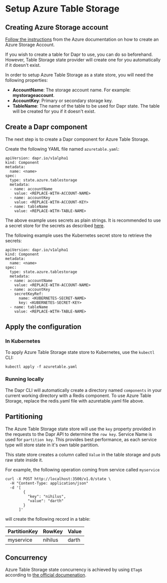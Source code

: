 # Setup Azure Table Storage 

## Creating Azure Storage account

[Follow the instructions](https://docs.microsoft.com/en-us/azure/storage/common/storage-account-create?tabs=azure-portal) from the Azure documentation on how to create an Azure Storage Account. 

If you wish to create a table for Dapr to use, you can do so beforehand. However, Table Storage state provider will create one for you automatically if it doesn't exist.

In order to setup Azure Table Storage as a state store, you will need the following properties:

* **AccountName**: The storage account name. For example: **mystorageaccount**. 
* **AccountKey**: Primary or secondary storage key.
* **TableName**: The name of the table to be used for Dapr state. The table will be created for you if it doesn't exist.

## Create a Dapr component

The next step is to create a Dapr component for Azure Table Storage.

Create the following YAML file named `azuretable.yaml`:

```
apiVersion: dapr.io/v1alpha1
kind: Component
metadata:
  name: <name>
spec:
  type: state.azure.tablestorage
  metadata:
  - name: accountName
    value: <REPLACE-WITH-ACCOUNT-NAME>
  - name: accountKey
    value: <REPLACE-WITH-ACCOUNT-KEY>
  - name: tableName
    value: <REPLACE-WITH-TABLE-NAME>
```

The above example uses secrets as plain strings. It is recommended to use a secret store for the secrets as described [here](../../concepts/secrets/README.md).

The following example uses the Kubernetes secret store to retrieve the secrets:

```
apiVersion: dapr.io/v1alpha1
kind: Component
metadata:
  name: <name>
spec:
  type: state.azure.tablestorage
  metadata:
  - name: accountName
    value: <REPLACE-WITH-ACCOUNT-NAME>
  - name: accountKey
    secretKeyRef:
      name: <KUBERNETES-SECRET-NAME>
      key: <KUBERNETES-SECRET-KEY>
  - name: tableName
    value: <REPLACE-WITH-TABLE-NAME>
```

## Apply the configuration

### In Kubernetes

To apply Azure Table Storage state store to Kubernetes, use the `kubectl` CLI:

```
kubectl apply -f azuretable.yaml
```

### Running locally

The Dapr CLI will automatically create a directory named `components` in your current working directory with a Redis component.
To use Azure Table Storage, replace the redis.yaml file with azuretable.yaml file above.

## Partitioning

The Azure Table Storage state store will use the `key` property provided in the requests to the Dapr API to determine the `row key`. Service Name is used for `partition key`. This provides best performance, as each service type will store state in it's own table partition. 

This state store creates a column called `Value` in the table storage and puts raw state inside it.

For example, the following operation coming from service called `myservice`

```shell
curl -X POST http://localhost:3500/v1.0/state \
  -H "Content-Type: application/json"
  -d '[
        {
          "key": "nihilus",
          "value": "darth"
        }
      ]'
```

will create the following record in a table:

| PartitionKey | RowKey  | Value |
| ------------ | ------- | ----- |
| myservice    | nihilus | darth |

## Concurrency

Azure Table Storage state concurrency is achieved by using `ETag`s according to [the official documenation]( https://docs.microsoft.com/en-us/azure/storage/common/storage-concurrency#managing-concurrency-in-table-storage).

